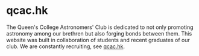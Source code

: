 # qcac.hk
The Queen's College Astronomers' Club is dedicated to not only promoting astronomy among our brethren but also forging bonds between them. This website was built in collaboration of students and recent graduates of our club. We are constantly recruiting, see [qcac.hk](https://qcac.hk).